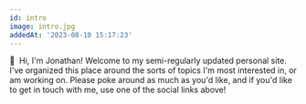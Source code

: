 ```yaml
---
id: intro
image: intro.jpg
addedAt: '2023-08-10 15:17:23'
---
```


👋&nbsp; Hi, I'm Jonathan! Welcome to my semi-regularly updated personal site. I've organized this
place around the sorts of topics I'm most interested in, or am working on. Please poke around as
much as you'd like, and if you'd like to get in touch with me, use one of the social links above!
